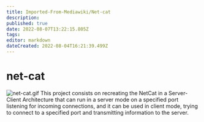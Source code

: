 ```yaml
---
title: Imported-From-Mediawiki/Net-cat
description: 
published: true
date: 2022-08-07T13:22:15.805Z
tags: 
editor: markdown
dateCreated: 2022-08-04T16:21:39.499Z
---
```


# net-cat
![net-cat.gif](/net-cat.gif)
This project consists on recreating the NetCat in a Server-Client
Architecture that can run in a server mode on a specified port listening
for incoming connections, and it can be used in client mode, trying to
connect to a specified port and transmitting information to the server.
